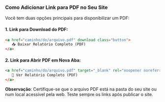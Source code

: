 ### Como Adicionar Link para PDF no Seu Site

Você tem duas opções principais para disponibilizar um PDF:

#### 1. Link para Download do PDF:
```html
<a href="caminho/do/arquivo.pdf" download class="button">
   📥 Baixar Relatório Completo (PDF)
</a>
```

#### 2. Link para Abrir PDF em Nova Aba:
```html
<a href="caminho/do/arquivo.pdf" target="_blank" rel="noopener noreferrer" class="button">
   📄 Ver Relatório Completo (PDF)
</a>
```

**Observação**: Certifique-se que o arquivo PDF está na pasta do seu site ou num local acessível pela web. Teste sempre os links após publicar o site.